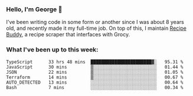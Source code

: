### Hello, I'm George 👋

I've been writing code in some form or another since I was about 8 years old, and recently made it my full-time job. On top of this, I maintain [Recipe Buddy](https://github.com/georgegebbett/recipe-buddy), a recipe scraper that interfaces with Grocy.  

<!--
**georgegebbett/georgegebbett** is a ✨ _special_ ✨ repository because its `README.md` (this file) appears on your GitHub profile.

Here are some ideas to get you started:

- 🔭 I’m currently working on ...
- 🌱 I’m currently learning ...
- 👯 I’m looking to collaborate on ...
- 🤔 I’m looking for help with ...
- 💬 Ask me about ...
- 📫 How to reach me: ...
- 😄 Pronouns: ...
- ⚡ Fun fact: ...
-->

### What I've been up to this week:
<!--START_SECTION:waka-->

```text
TypeScript      33 hrs 48 mins  ███████████████████████▓░   95.31 %
JavaScript      30 mins         ▒░░░░░░░░░░░░░░░░░░░░░░░░   01.44 %
JSON            22 mins         ▒░░░░░░░░░░░░░░░░░░░░░░░░   01.05 %
Terraform       14 mins         ▒░░░░░░░░░░░░░░░░░░░░░░░░   00.67 %
AUTO_DETECTED   13 mins         ░░░░░░░░░░░░░░░░░░░░░░░░░   00.64 %
Bash            7 mins          ░░░░░░░░░░░░░░░░░░░░░░░░░   00.34 %
```

<!--END_SECTION:waka-->
